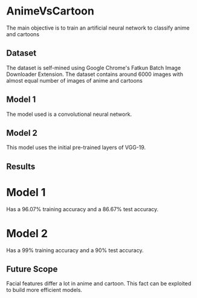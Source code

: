 # AnimeVsCartoon

The main objective is to train an artificial neural network to classify anime and cartoons

## Dataset
The dataset is self-mined using Google Chrome's Fatkun Batch Image Downloader Extension.
The dataset contains around 6000 images with almost equal number of images of anime and cartoons

## Model 1
The model used is a convolutional neural network.

## Model 2
This model uses the initial pre-trained layers of VGG-19.

## Results
 # Model 1 
  Has a 96.07% training accuracy and a 86.67% test accuracy.
 # Model 2
  Has a 99% training accuracy and a 90% test accuracy.
  
## Future Scope
Facial features differ a lot in anime and cartoon. This fact can be exploited to build more efficient models.
